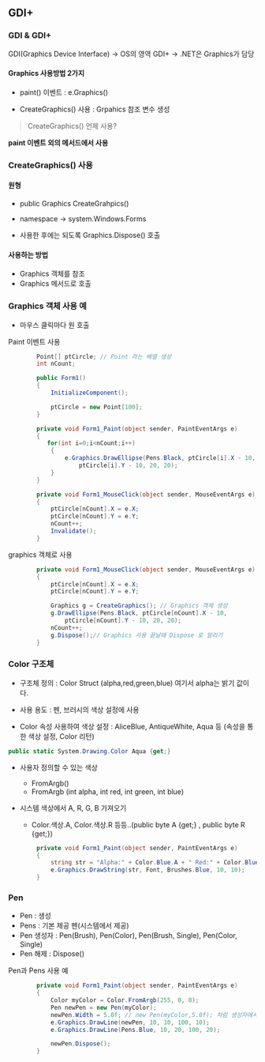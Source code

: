 ## GDI+

### GDI & GDI+

GDI(Graphics Device Interface) -> OS의 영역
GDI+ -> .NET은 Graphics가 담당

#### Graphics 사용방법 2가지

* paint() 이벤트 : e.Graphics()

* CreateGraphics() 사용 : Grpahics 참조 변수 생성

> CreateGraphics() 언제 사용?

**paint 이벤트 외의 메서드에서 사용**

### CreateGraphics() 사용

#### 원형
* public Graphics CreateGrahpics()

* namespace -> system.Windows.Forms

* 사용한 후에는 되도록 Graphics.Dispose() 호출

#### 사용하는 방법
* Graphics 객체를 참조
* Graphics 메서드로 호출

### Graphics 객체 사용 예

* 마우스 클릭마다 원 호출

Paint 이벤트 사용
```c#
        Point[] ptCircle; // Point 라는 배열 생성
        int nCount;

        public Form1()
        {
            InitializeComponent();

            ptCircle = new Point[100];
        }

        private void Form1_Paint(object sender, PaintEventArgs e)
        {
           for(int i=0;i<nCount;i++)
            {
                e.Graphics.DrawEllipse(Pens.Black, ptCircle[i].X - 10,
                    ptCircle[i].Y - 10, 20, 20);
            }
        }

        private void Form1_MouseClick(object sender, MouseEventArgs e)
        {
            ptCircle[nCount].X = e.X;
            ptCircle[nCount].Y = e.Y;
            nCount++;
            Invalidate();
        }
```

graphics 객체로 사용
```c#
        private void Form1_MouseClick(object sender, MouseEventArgs e)
        {
            ptCircle[nCount].X = e.X;
            ptCircle[nCount].Y = e.Y;

            Graphics g = CreateGraphics(); // Graphics 객체 생성
            g.DrawEllipse(Pens.Black, ptCircle[nCount].X - 10,
                ptCircle[nCount].Y - 10, 20, 20);
            nCount++;
            g.Dispose();// Graphics 사용 끝날때 Dispose 로 알리기
        }
```

### Color 구조체

* 구조체 정의 : Color Struct (alpha,red,green,blue) 여기서 alpha는 밝기 값이다.

* 사용 용도 : 펜, 브러시의 색상 설정에 사용

* Color 속성 사용하여 색상 설정 : AliceBlue, AntiqueWhite, Aqua 등 (속성을 통한 색상 설정, Color 리턴)

```c#
public static System.Drawing.Color Aqua {get;}
```

* 사용자 정의할 수 있는 색상 
  * FromArgb()
  * FromArgb (int alpha, int red, int green, int blue)
  
* 시스템 색상에서 A, R, G, B 가져오기
  * Color.색상.A, Color.색상.R 등등..(public byte A {get;} , public byte R {get;})

```c#
        private void Form1_Paint(object sender, PaintEventArgs e)
        {
            string str = "Alpha:" + Color.Blue.A + " Red:" + Color.Blue.R + " Green:" + Color.Blue.G + " Blue:" + Color.Blue.B;
            e.Graphics.DrawString(str, Font, Brushes.Blue, 10, 10);
        }
```

### Pen

* Pen : 생성
* Pens : 기본 제공 펜(시스템에서 제공)
* Pen 생성자 : Pen(Brush), Pen(Color), Pen(Brush, Single), Pen(Color, Single)
* Pen 해제 : Dispose()

Pen과 Pens 사용 예
```c#
        private void Form1_Paint(object sender, PaintEventArgs e)
        {
            Color myColor = Color.FromArgb(255, 0, 0);
            Pen newPen = new Pen(myColor);
            newPen.Width = 5.0f; // new Pen(myColor,5.0f); 처럼 생성자에서 굵기 설정 가능
            e.Graphics.DrawLine(newPen, 10, 10, 100, 10);
            e.Graphics.DrawLine(Pens.Blue, 10, 20, 100, 20);

            newPen.Dispose();
        }
```
